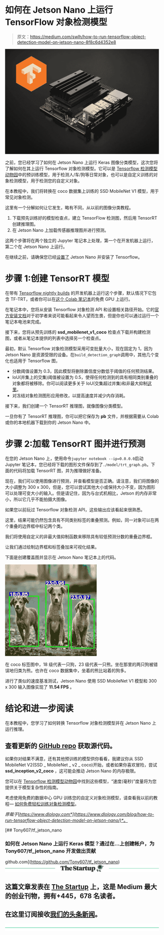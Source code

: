 # 如何在 Jetson Nano 上运行 TensorFlow 对象检测模型

> 原文：<https://medium.com/swlh/how-to-run-tensorflow-object-detection-model-on-jetson-nano-8f8c6d4352e8>

![](img/25a3d536f2e33ddc30cf7e5d683017bf.png)

之前，您已经学习了如何在 Jetson Nano 上运行 Keras 图像分类模型，这次您将了解如何在其上运行 Tensorflow 对象检测模型。它可以是 [Tensorflow 检测模型动物园](https://github.com/tensorflow/models/blob/master/research/object_detection/g3doc/detection_model_zoo.md)中的预训练模型，用于检测人/车/狗等日常对象，也可以是自定义训练的对象检测模型，用于检测您的自定义对象。

在本教程中，我们将转换在 coco 数据集上训练的 SSD MobileNet V1 模型，用于常见对象检测。

这里有一个分解如何让它发生，略有不同，从以前的图像分类教程。

1.  下载预先训练好的模型检查点，建立 TensorFlow 检测图，然后用 TensorRT 创建推理图。
2.  在 Jetson Nano 上加载传感器推理图并进行预测。

这两个步骤将在两个独立的 Jupyter 笔记本上处理，第一个在开发机器上运行，第二个在 Jetson Nano 上运行。

在继续之前，请确保您已经[设置了](https://www.dlology.com/blog/how-to-run-keras-model-on-jetson-nano/) Jetson Nano 并安装了 Tensorflow。

# 步骤 1:创建 TensorRT 模型

在带有 [Tensorflow nightly builds](https://github.com/tensorflow/tensorrt#installing-tf-trt) 的开发机器上运行这个步骤，默认情况下它包含 TF-TRT，或者你可以在[这个 Colab 笔记本](https://colab.research.google.com/github/Tony607/tf_jetson_nano/blob/master/Step1_Object_detection_Colab_TensorRT.ipynb)的免费 GPU 上运行。

在笔记本中，您将从安装 Tensorflow 对象检测 API 和设置相关路径开始。它的[官方安装文档](https://github.com/tensorflow/models/blob/master/research/object_detection/g3doc/installation.md)对于初学者来说可能看起来令人望而生畏，但是你也可以通过运行一个笔记本电池来完成。

接下来，您将从预先训练的 **ssd_mobilenet_v1_coco** 检查点下载并构建检测图，或者从笔记本提供的列表中选择另一个检查点。

最初，默认 Tensorflow 对象检测模型采用可变批量大小，现在固定为 1，因为 Jetson Nano 是资源受限的设备。在`build_detection_graph`调用中，其他几个变化也适用于 Tensorflow 图，

*   分数阈值设置为 0.3，因此模型将删除置信度分数低于阈值的任何预测结果。
*   IoU(并集上的交集)阈值被设置为 0.5，使得任何检测到的具有相同类别重叠的对象都将被移除。你可以阅读更多关于 IoU(交集超过并集)和非最大抑制[这里](https://www.dlology.com/blog/gentle-guide-on-how-yolo-object-localization-works-with-keras-part-2/)。
*   对冻结对象检测图形应用修改，以提高速度并减少内存消耗。

接下来，我们创建一个 TensorRT 推理图，就像图像分类模型。

一旦你有了 TensorRT 推理图，你可以把它保存为 **pb** 文件，并根据需要从 Colab 或你的本地机器下载到你的 Jetson Nano 中。

# 步骤 2:加载 TensorRT 图并进行预测

在您的 Jetson Nano 上，使用命令`jupyter notebook --ip=0.0.0.0`启动 Jupyter 笔记本，您已经将下载的图形文件保存到了`./model/trt_graph.pb`。下面的代码将加载 TensorRT 图，并为推理做好准备。

现在，我们可以使用图像进行预测，并查看模型是否正确。请注意，我们将图像的大小调整为 300 x 300，但是，您可以尝试其他大小或保持大小不变，因为图形可以处理可变大小的输入。但是请记住，因为与台式机相比，Jetson 的内存非常小，所以它几乎不能拍摄大图像。

如果您以前玩过 Tensorflow 对象检测 API，这些输出应该看起来很熟悉。

这里，结果可能仍然包含具有不同类别标签的重叠预测。例如，同一对象可以在两个重叠的边界框中标记两个类。

我们将使用自定义的非最大值抑制函数来移除具有较低预测分数的重叠边界框。

让我们通过绘制边界框和标签叠加来可视化结果。

下面是创建覆盖图并显示在 Jetson Nano 笔记本上的代码。

![](img/80a5e45b06327900483a900d663e5af6.png)

在 coco 标签图中，18 级代表一只狗，23 级代表一只熊。坐在那里的两只狗被错误地归类为熊。也许在 coco 数据集中，坐着的熊比站着的狗多。

进行了类似的速度基准测试，Jetson Nano 使用 SSD MobileNet V1 模型和 300 x 300 输入图像实现了 **11.54 FPS** 。

# 结论和进一步阅读

在本教程中，您学习了如何转换 Tensorflow 对象检测模型并在 Jetson Nano 上运行推理。

## 查看更新的 [GitHub repo](https://github.com/Tony607/tf_jetson_nano) 获取源代码。

如果你对结果不满意，还有其他预训练的模型供你看看，我建议你从 SSD MobileNet V2(SSD _ MobileNet _ v2 _ coco)开始，或者如果你喜欢冒险，尝试 **ssd_inception_v2_coco** ，这可能会推动 Jetson Nano 的内存极限。

您可以在 [Tensorflow 检测模型动物园](https://github.com/tensorflow/models/blob/master/research/object_detection/g3doc/detection_model_zoo.md)中找到这些模型，“速度(毫秒)”度量将为您提供关于模型复杂性的指南。

考虑使用免费的数据中心 GPU 训练您的自定义对象检测模型，请查看我以前的教程— [如何免费轻松训练对象检测模型](https://www.dlology.com/blog/how-to-train-an-object-detection-model-easy-for-free/)。

*原载于*[*https://www.dlology.com*](https://www.dlology.com/blog/how-to-run-tensorflow-object-detection-model-on-jetson-nano/)*。*

[](https://github.com/Tony607/tf_jetson_nano) [## Tony607/tf_jetson_nano

### 如何在 Jetson Nano 上运行 Keras 模型？通过在…上创建帐户，为 Tony607/tf_jetson_nano 开发做出贡献

github.com](https://github.com/Tony607/tf_jetson_nano) [![](img/308a8d84fb9b2fab43d66c117fcc4bb4.png)](https://medium.com/swlh)

## 这篇文章发表在 [The Startup](https://medium.com/swlh) 上，这是 Medium 最大的创业刊物，拥有+445，678 名读者。

## 在这里订阅接收[我们的头条新闻](https://growthsupply.com/the-startup-newsletter/)。

[![](img/b0164736ea17a63403e660de5dedf91a.png)](https://medium.com/swlh)